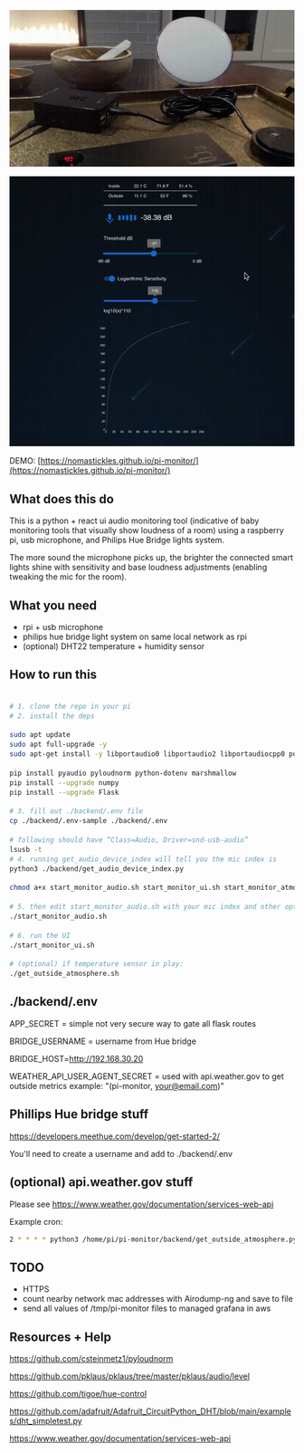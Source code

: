 ![](media/demo.gif)

![](media/demo-ui.gif)

DEMO: [https://nomastickles.github.io/pi-monitor/](https://nomastickles.github.io/pi-monitor/)

## What does this do

This is a python + react ui audio monitoring tool (indicative of baby monitoring tools that visually show loudness of a room) using a raspberry pi, usb microphone, and Philips Hue Bridge lights system.

The more sound the microphone picks up, the brighter the connected smart lights shine with sensitivity and base loudness adjustments (enabling tweaking the mic for the room).

## What you need

- rpi + usb microphone
- philips hue bridge light system on same local network as rpi
- (optional) DHT22 temperature + humidity sensor

## How to run this

```sh

# 1. clone the repo in your pi
# 2. install the deps

sudo apt update
sudo apt full-upgrade -y
sudo apt-get install -y libportaudio0 libportaudio2 libportaudiocpp0 portaudio19-dev libatlas-base-dev

pip install pyaudio pyloudnorm python-dotenv marshmallow
pip install --upgrade numpy
pip install --upgrade Flask

# 3. fill out ./backend/.env file
cp ./backend/.env-sample ./backend/.env

# following should have “Class=Audio, Driver=snd-usb-audio”
lsusb -t
# 4. running get_audio_device_index will tell you the mic index is
python3 ./backend/get_audio_device_index.py

chmod a+x start_monitor_audio.sh start_monitor_ui.sh start_monitor_atmosphere.sh

# 5. then edit start_monitor_audio.sh with your mic index and other options (and make files executable)
./start_monitor_audio.sh

# 6. run the UI
./start_monitor_ui.sh

# (optional) if temperature sensor in play:
./get_outside_atmosphere.sh
```

## ./backend/.env

APP_SECRET = simple not very secure way to gate all flask routes

BRIDGE_USERNAME = username from Hue bridge

BRIDGE_HOST=http://192.168.30.20

WEATHER_API_USER_AGENT_SECRET = used with api.weather.gov to get outside metrics
example: "(pi-monitor, your@email.com)"

## Phillips Hue bridge stuff

https://developers.meethue.com/develop/get-started-2/

You'll need to create a username and add to ./backend/.env

## (optional) api.weather.gov stuff

Please see https://www.weather.gov/documentation/services-web-api

Example cron:

```sh
2 * * * * python3 /home/pi/pi-monitor/backend/get_outside_atmosphere.py --weather-api-url https://api.weather.gov/gridpoints/SEW/130,68/forecast/hourly >> /tmp/pi-monitor-atmosphere-outside.log 2>&1

```

## TODO

- HTTPS
- count nearby network mac addresses with Airodump-ng and save to file
- send all values of /tmp/pi-monitor files to managed grafana in aws

## Resources + Help

https://github.com/csteinmetz1/pyloudnorm

https://github.com/pklaus/pklaus/tree/master/pklaus/audio/level

https://github.com/tigoe/hue-control

https://github.com/adafruit/Adafruit_CircuitPython_DHT/blob/main/examples/dht_simpletest.py

https://www.weather.gov/documentation/services-web-api
